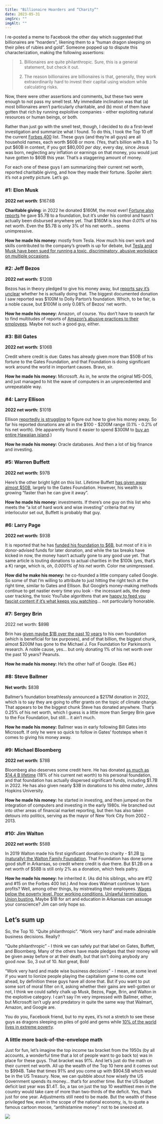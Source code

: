 ```yaml
---
title: "Billionaire Hoarders and “Charity”"
date: 2023-05-31
imgSrc: ""
imgAlt: ""
---
```


I re-posted a meme to Facebook the other day which suggested that billionaires are “hoarders”, likening them to a “human dragon sleeping on their piles of rubies and gold”. Someone popped up to dispute this characterization, making the following assertions:

> 1. Billionaires are quite philanthropic. Sure, this is a general statement, but check it out.
> 
> 3. The reason billionaires are billionaires is that, generally, they work extraordinarily hard to invest their capital using wisdom while calculating risks.

Now, there were other assertions and comments, but these two were enough to not pass my smell test. My immediate inclination was that (a) most billionaires aren’t particularly charitable, and (b) most of them have gotten that rich by running exploitive companies - either exploiting natural resources or human beings, or both.

Rather than just go with the smell test, though, I decided to do a first-level investigation and summarize what I found. To do this, I took the Top 10 off the current [Forbes 400](https://www.forbes.com/forbes-400/) list. These guys (and they’re all guys) are all household names, each worth $60B or more. (Yes, that’s billion with a B.) To put $60B in context, if you got $80,000 _per day_, every day, since Jesus was born, neglecting any inflation or earnings on that money, you would just have gotten to $60B this year. That’s a staggering amount of money.

For each one of these guys I am summarizing their current net worth, reported charitable giving, and how they made their fortune. Spoiler alert: it’s not a pretty picture. Let’s go.

### #1: Elon Musk

**2022 net worth**: $167.6B

**Charitable giving**: in 2022 he donated $160M, the most ever! [Fortune also reports](https://fortune.com/2022/12/12/elon-musk-gave-5-7-billion-to-charity-last-year-where-it-went-was-a-mystery-until-now/) he gave $5.7B to a foundation, but it’s under his control and hasn’t actually been disbursed anywhere yet. That $160M is _less than 0.01%_ of his net worth. Even the $5.7B is only 3% of his net worth… seems unimpressive.

**How he made his money:** mostly from Tesla. How much his own work and skills contributed to the company’s growth is up for debate, but [Tesla and Musk have been sued for running a toxic, discriminatory, abusive workplace on multiple occasions](https://www.forbes.com/sites/madelinehalpert/2022/06/17/musk-sued-over-teslas-alleged-toxic-workplace-just-the-latest-in-a-rough-week/?sh=64a94e197dcd).

### #2: Jeff Bezos

**2022 net worth:** $120B

Bezos has in theory pledged to give his money away, but [reports say it’s unclear](https://www.vox.com/recode/23553730/jeff-bezos-philanthropy-giving-pledge-charity) whether he is actually doing that. The biggest documented donation I saw reported was $100M to Dolly Parton’s foundation. Which, to be fair, is a noble cause, but $100M is only 0.08% of Bezos’ net worth.

**How he made his money:** Amazon, of course. You don’t have to search far to find multitudes of reports of [Amazon’s abusive practices to their employees](https://www.forbes.com/sites/jackkelly/2021/10/25/a-hard-hitting-investigative-report-into-amazon-shows-that-workers-needs-were-neglected-in-favor-of-getting-goods-delivered-quickly/?sh=46c1037851f5). Maybe not such a good guy, either.

### #3: Bill Gates

**2022 net worth:** $106B

Credit where credit is due: Gates has already given more than $50B of his fortune to the Gates Foundation, and that Foundation is doing significant work around the world in important causes. Bravo, sir.

**How he made his money:** Microsoft. As in, he wrote the original MS-DOS, and just managed to hit the wave of computers in an unprecedented and unrepeatable way.

### #4: Larry Ellison

**2022 net worth:** $101B

Ellison [reportedly is struggling](https://www.vox.com/recode/23553730/jeff-bezos-philanthropy-giving-pledge-charity) to figure out how to give his money away. So far his reported donations are all in the $100 - $200M range (0.1% - 0.2% of his net worth). (He apparently found it easier to spend $300M to [buy an entire Hawaiian island](https://therealdeal.com/new-york/2022/06/12/billionaire-ellison-turning-hawaiis-lanai-into-playground-for-the-rich/#).)

**How he made his money:** Oracle databases. And then a lot of big finance and investing.

### #5: Warren Buffett

**2022 net worth:** $97B

Here’s the other bright light on this list. Lifetime Buffett [has given away almost $50B](https://www.forbes.com/sites/mattdurot/2022/06/14/warren-buffett-just-gave-another-4-billion-to-charity/?sh=5fd09ff32f9e), largely to the Gates Foundation. However, his wealth is growing “faster than he can give it away”.

**How he made his money:** investments. If there’s one guy on this list who meets the “a lot of hard work and wise investing” criteria that my interlocutor set out, Buffett is probably that guy.

### #6: Larry Page

**2022 net worth:** $93B

It is reported that he has [funded his foundation to $6B](https://observer.com/2023/05/larry-page-foundation-donor-advised-funds-6-7-billion/), but most of it is in donor-advised funds for later donation, and while the tax breaks have kicked in now, the money hasn’t actually gone to any good use yet. That same article is touting donations to actual charities in the $100k (yes, that’s a K) range, which is, oh, _0.0001% of his net worth_. Color me unimpressed.

**How did he make his money:** he co-founded a little company called Google. So some of that I’m willing to attribute to just hitting the right tech at the right time, similar to Gates and Ellison. But Google’s money-making methods continue to get nastier every time you look - the incessant ads, the deep user tracking, the toxic YouTube algorithms that are [happy to feed you fascist content if it’s what keeps you watching](https://www.degruyter.com/document/doi/10.1515/opis-2020-0007/pdf)… not particularly honorable.

### #7: Sergey Brin

2022 net worth: $89B

Brin has [given maybe $1B over the past 10 years](https://www.insidephilanthropy.com/home/2022/2/2/sergey-brins-off-the-radar-foundation-is-huge-and-growing-fast-heres-what-we-know-about-it) to his own foundation (which is beneficial for tax purposes), and of that billion, the biggest chunk, almost $200M has gone to the Michael J. Fox Foundation for Parkinson’s research. A noble cause, yes… but only donating 1% of his net worth over the past 10 years? Peanuts.

**How he made his money:** He’s the other half of Google. (See #6.)

### #8: Steve Ballmer

**Net worth:** $83B

Ballmer’s foundation breathlessly announced a $217M donation in 2022, which is to say they are going to offer grants on the topic of climate change. That appears to be the biggest chunk Steve has donated anywhere. That’s 0.25% of his net worth, which I guess is a little more than Sergey Brin gave to the Fox Foundation, but still… it ain’t much.

**How he made his money:** Ballmer was in early following Bill Gates into Microsoft. If only he were so quick to follow in Gates’ footsteps when it comes to giving his money away.

### #9: Michael Bloomberg

**2022 net worth:** $78B

Bloomberg also deserves some credit here. He has donated [as much as $14.4 B lifetime](https://observer.com/2023/04/michael-bloomberg-donate-bloomberg-to-a-philanthropic-foundation/) (18% of his current net worth) to his personal foundation, and that foundation has actually dispersed significant funds, including $1.7B in 2022. He has also given nearly $3B in donations to his _alma mater_, Johns Hopkins University.

**How he made his money:** he started in investing, and then jumped on the integration of computers and investing in the early 1980s. He branched out into other areas of financial market reporting, but then has also taken detours into politics, serving as the mayor of New York City from 2002 - 2013.

### #10: Jim Walton

**2022 net worth:** $58B

In 2019 Walton made his first significant donation to charity - $1.2B [to (naturally) the Walton Family Foundation](https://philanthropynewsdigest.org/news/jim-walton-donates-walmart-shares-worth-1.2-billion). That Foundation has done some good stuff in Arkansas, so credit where credit is due there. But $1.2B on a net worth of $58B is still only 2% as a donation, which feels paltry.

**How he made his money:** he inherited it. (As did his siblings, who are #12 and #15 on the Forbes 400 list.) And how does Walmart continue to turn profits? Well, among other things, by mistreating their employees. [Wages below the poverty level. Poor working conditions. Unlawful termination. Union busting.](https://en.wikipedia.org/wiki/Criticism_of_Walmart) Maybe $1B for art and education in Arkansas can assuage your conscience? Jim can only hope so.

## Let’s sum up

So, the Top 10. “Quite philanthropic”. “Work very hard” and made admirable business decisions. Really?

“Quite philanthropic” - I think we can safely put that label on Gates, Buffett, and Bloomberg. Many of the others have made pledges that their money will be given away before or at their death, but that isn’t doing anybody any good _now_. So, 3 out of 10. Not great, Bob!

“Work very hard and made wise business decisions” - I mean, at some level if you want to lionize people playing the capitalism game to come out ahead, by definition these guys have all done that. But if you want to put some sort of moral filter on it, asking whether their gains are well-gotten or not, I think we could safely chalk up Musk, Bezos, Page, Brin, and Walton in the exploitive category. I can’t say I’m very impressed with Ballmer, either, but Microsoft isn’t ugly and predatory in quite the same way that Walmart, Amazon, and Google are.

You do you, Facebook friend, but to my eyes, it’s not a stretch to see these guys as dragons sleeping on piles of gold and gems while [10% of the world lives in extreme poverty](https://www.worldvision.org/sponsorship-news-stories/global-poverty-facts#:~:text=BACK%20TO%20QUESTIONS-,How%20many%20people%20live%20in%20poverty%20around%20the%20world%3F,in%20poverty%20as%20of%202021.).

### A little more back-of-the-envelope math

Just for fun, let’s imagine the top income tax bracket from the 1950s (by all accounts, a wonderful time that a lot of people want to go back to) was in place for these guys. That bracket was 91%. And let’s just do the math on their current net worth. All up the wealth of the Top 10 here and it comes out to $994B. Take that times 91% and you come up with $904.5B which would be in the US Treasury. Now, we can quibble about how wisely the US Government spends its money… that’s for another time. But the US budget deficit last year was $1.4T. So, a tax on just the top 10 wealthiest men in the country would take care of more than two-thirds of the deficit. Yes, that’s just for one year. Adjustments still need to be made. But the wealth of these privileged few, even in the scope of the national economy, is, to quote a famous cartoon moose, “antihistamine money”: not to be sneezed at.

![](https://chrishubbs.com/wp-content/uploads/2023/05/IMG_0584.jpg)
